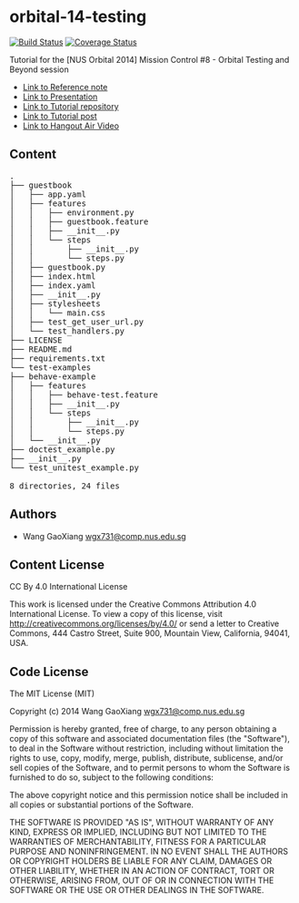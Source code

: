 orbital-14-testing
==================================

[![Build Status](http://img.shields.io/travis/wgx731/2014-nus-orbital-mission-control-8.svg?style=flat)](https://travis-ci.org/wgx731/2014-nus-orbital-mission-control-8) [![Coverage Status](http://img.shields.io/coveralls/wgx731/2014-nus-orbital-mission-control-8.svg?style=flat)](https://coveralls.io/r/wgx731/2014-nus-orbital-mission-control-8)

Tutorial for the [NUS Orbital 2014] Mission Control #8 - Orbital Testing and Beyond session

+ [Link to Reference note](http://goo.gl/SYu84H)
+ [Link to Presentation](http://goo.gl/nZjg5m)
+ [Link to Tutorial repository](http://goo.gl/qkbMz1)
+ [Link to Tutorial post](http://goo.gl/MqwfDk)
+ [Link to Hangout Air Video](http://youtu.be/TrmJ2aZTCqY?t=4s)

## Content

<pre>
.
├── guestbook
│   ├── app.yaml
│   ├── features
│   │   ├── environment.py
│   │   ├── guestbook.feature
│   │   ├── __init__.py
│   │   └── steps
│   │       ├── __init__.py
│   │       └── steps.py
│   ├── guestbook.py
│   ├── index.html
│   ├── index.yaml
│   ├── __init__.py
│   ├── stylesheets
│   │   └── main.css
│   ├── test_get_user_url.py
│   └── test_handlers.py
├── LICENSE
├── README.md
├── requirements.txt
└── test-examples
├── behave-example
│   ├── features
│   │   ├── behave-test.feature
│   │   ├── __init__.py
│   │   └── steps
│   │       ├── __init__.py
│   │       └── steps.py
│   └── __init__.py
├── doctest_example.py
├── __init__.py
└── test_unitest_example.py

8 directories, 24 files
</pre>

## Authors

* Wang GaoXiang <wgx731@comp.nus.edu.sg>

## Content License

CC By 4.0 International License

This work is licensed under the Creative Commons Attribution 4.0 International License. To view a copy of this license, visit http://creativecommons.org/licenses/by/4.0/ or send a letter to Creative Commons, 444 Castro Street, Suite 900, Mountain View, California, 94041, USA.

## Code License

The MIT License (MIT)

Copyright (c) 2014 Wang GaoXiang <wgx731@comp.nus.edu.sg>

Permission is hereby granted, free of charge, to any person obtaining a copy
of this software and associated documentation files (the "Software"), to deal
in the Software without restriction, including without limitation the rights
to use, copy, modify, merge, publish, distribute, sublicense, and/or sell
copies of the Software, and to permit persons to whom the Software is
furnished to do so, subject to the following conditions:

The above copyright notice and this permission notice shall be included in all
copies or substantial portions of the Software.

THE SOFTWARE IS PROVIDED "AS IS", WITHOUT WARRANTY OF ANY KIND, EXPRESS OR
IMPLIED, INCLUDING BUT NOT LIMITED TO THE WARRANTIES OF MERCHANTABILITY,
FITNESS FOR A PARTICULAR PURPOSE AND NONINFRINGEMENT. IN NO EVENT SHALL THE
AUTHORS OR COPYRIGHT HOLDERS BE LIABLE FOR ANY CLAIM, DAMAGES OR OTHER
LIABILITY, WHETHER IN AN ACTION OF CONTRACT, TORT OR OTHERWISE, ARISING FROM,
OUT OF OR IN CONNECTION WITH THE SOFTWARE OR THE USE OR OTHER DEALINGS IN THE
SOFTWARE.

